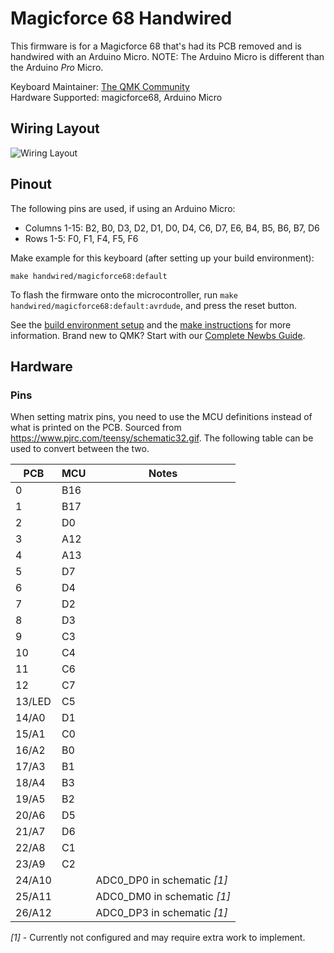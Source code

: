 # Magicforce 68 Handwired

This firmware is for a Magicforce 68 that's had its PCB removed and is handwired with an Arduino Micro. NOTE: The Arduino Micro is different than the Arduino *Pro* Micro.

Keyboard Maintainer: [The QMK Community](https://github.com/qmk)  
Hardware Supported: magicforce68, Arduino Micro  

## Wiring Layout

![Wiring Layout](http://i.imgur.com/NmTCv5u.png)

## Pinout

The following pins are used, if using an Arduino Micro:
- Columns 1-15: B2, B0, D3, D2, D1, D0, D4, C6, D7, E6, B4, B5, B6, B7, D6
- Rows 1-5: F0, F1, F4, F5, F6

Make example for this keyboard (after setting up your build environment):

    make handwired/magicforce68:default

To flash the firmware onto the microcontroller, run `make handwired/magicforce68:default:avrdude`, and press the reset button.

See the [build environment setup](https://docs.qmk.fm/#/getting_started_build_tools) and the [make instructions](https://docs.qmk.fm/#/getting_started_make_guide) for more information. Brand new to QMK? Start with our [Complete Newbs Guide](https://docs.qmk.fm/#/newbs).

## Hardware

### Pins
When setting matrix pins, you need to use the MCU definitions instead of what is printed on the PCB. Sourced from <https://www.pjrc.com/teensy/schematic32.gif>. The following table can be used to convert between the two.

|  PCB   | MCU | Notes                       |
|------- |-----|-----------------------------|
| 0      | B16 |                             |
| 1      | B17 |                             |
| 2      | D0  |                             |
| 3      | A12 |                             |
| 4      | A13 |                             |
| 5      | D7  |                             |
| 6      | D4  |                             |
| 7      | D2  |                             |
| 8      | D3  |                             |
| 9      | C3  |                             |
| 10     | C4  |                             |
| 11     | C6  |                             |
| 12     | C7  |                             |
| 13/LED | C5  |                             |
| 14/A0  | D1  |                             |
| 15/A1  | C0  |                             |
| 16/A2  | B0  |                             |
| 17/A3  | B1  |                             |
| 18/A4  | B3  |                             |
| 19/A5  | B2  |                             |
| 20/A6  | D5  |                             |
| 21/A7  | D6  |                             |
| 22/A8  | C1  |                             |
| 23/A9  | C2  |                             |
| 24/A10 |     | ADC0_DP0 in schematic *[1]* |
| 25/A11 |     | ADC0_DM0 in schematic *[1]* |
| 26/A12 |     | ADC0_DP3 in schematic *[1]* |

*[1]* - Currently not configured and may require extra work to implement.
